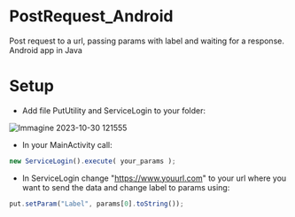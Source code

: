 # PostRequest_Android
Post request to a url, passing params with label and waiting for a response. Android app in Java

# Setup
* Add file PutUtility and ServiceLogin to your folder:

![Immagine 2023-10-30 121555](https://github.com/Duss02/PostRequest_Android/assets/87281404/a523d425-2ae1-4e14-88bf-33cd2a57e17a)

* In your MainActivity call:
```js
new ServiceLogin().execute( your_params );
```

* In ServiceLogin change "https://www.youurl.com" to your url where you want to send the data and change label to params using:
```js
put.setParam("Label", params[0].toString());
```





